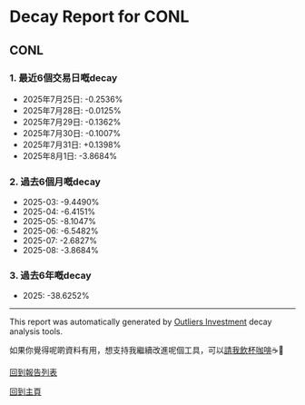 # Decay Report for CONL

## CONL

### 1. 最近6個交易日嘅decay

- 2025年7月25日: -0.2536%
- 2025年7月28日: -0.0125%
- 2025年7月29日: -0.1362%
- 2025年7月30日: -0.1007%
- 2025年7月31日: +0.1398%
- 2025年8月1日: -3.8684%

### 2. 過去6個月嘅decay

- 2025-03: -9.4490%
- 2025-04: -6.4151%
- 2025-05: -8.1047%
- 2025-06: -6.5482%
- 2025-07: -2.6827%
- 2025-08: -3.8684%

### 3. 過去6年嘅decay

- 2025: -38.6252%

------------------------------
This report was automatically generated by [Outliers Investment](https://outliersecon.github.io/Outliers-Investment/) decay analysis tools.

如果你覺得呢啲資料有用，想支持我繼續改進呢個工具，可以[請我飲杯咖啡](https://buymeacoffee.com/outliersecon)☕🙏

[回到報告列表](https://outliersecon.github.io/Outliers-Investment/reports/reports_public)

[回到主頁](https://outliersecon.github.io/Outliers-Investment/)
